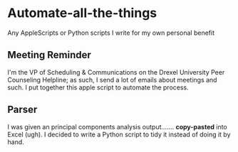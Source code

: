 # Automate-all-the-things
Any AppleScripts or Python scripts I write for my own personal benefit

## Meeting Reminder
I'm the VP of Scheduling & Communications on the Drexel University Peer Counseling Helpline; as such, I send a lot of emails about meetings and such. I put together this apple script to automate the process.

## Parser
I was given an principal components analysis output....... **copy-pasted** into Excel (ugh). I decided to write a Python script to tidy it instead of doing it by hand.
